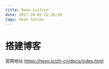 ```yaml
---
title: hexo-tuition
date: 2017-10-02 22:26:56
tags: hexo tution
---
```


# 搭建博客


官网地址
https://hexo.io/zh-cn/docs/index.html

